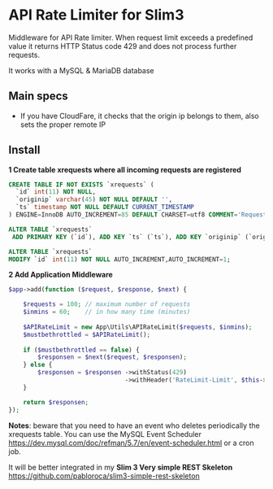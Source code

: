 # API Rate Limiter for Slim3

Middleware for API Rate limiter. When request limit exceeds a predefined value it returns HTTP Status code 429 and does not process further requests.

It works with a MySQL & MariaDB database

## Main specs

- If you have CloudFare, it checks that the origin ip belongs to them, also sets the proper remote IP

## Install

**1 Create table xrequests where all incoming requests are registered**

```sql
CREATE TABLE IF NOT EXISTS `xrequests` (
  `id` int(11) NOT NULL,
  `originip` varchar(45) NOT NULL DEFAULT '',
  `ts` timestamp NOT NULL DEFAULT CURRENT_TIMESTAMP
) ENGINE=InnoDB AUTO_INCREMENT=85 DEFAULT CHARSET=utf8 COMMENT='Requests from remote IPs';

ALTER TABLE `xrequests`
 ADD PRIMARY KEY (`id`), ADD KEY `ts` (`ts`), ADD KEY `originip` (`originip`);

ALTER TABLE `xrequests`
MODIFY `id` int(11) NOT NULL AUTO_INCREMENT,AUTO_INCREMENT=1;
```

**2 Add Application Middleware**

```php
$app->add(function ($request, $response, $next) {

	$requests = 100; // maximum number of requests
	$inmins = 60;    // in how many time (minutes)
	
	$APIRateLimit = new App\Utils\APIRateLimit($requests, $inmins);
	$mustbethrottled = $APIRateLimit();
	
	if ($mustbethrottled == false) {
        $responsen = $next($request, $responsen);
	} else {
        $responsen = $responsen ->withStatus(429)
                                ->withHeader('RateLimit-Limit', $this->settings['apithrottle']['requests']);
	}

    return $responsen;
});
```

**Notes**: beware that you need to have an event who deletes periodically the xrequests table. You can use the MySQL Event Scheduler https://dev.mysql.com/doc/refman/5.7/en/event-scheduler.html or a cron job.

It will be better integrated in my **Slim 3 Very simple REST Skeleton**  https://github.com/pabloroca/slim3-simple-rest-skeleton
